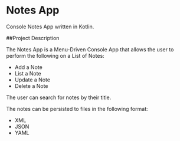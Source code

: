 # Notes App

Console Notes App written in Kotlin.

##Project Description

The Notes App is a Menu-Driven Console App that allows the user to perform the following on a List of Notes:

 -   Add a Note
 -   List a Note
 -   Update a Note
 -   Delete a Note

The user can search for notes by their title.

The notes can be persisted to files in the following format:

 -   XML
 -   JSON
 -   YAML

